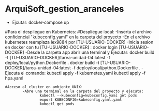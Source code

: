 # ArquiSoft_gestion_aranceles

-   Ejcutar: docker-compose up



#Para el despliegue en Kubernetes:
    #Despliegue local:
            -Inserta el archivo confidencial "kubeconfig.yaml" en la carpeta del proyecto
            -En el archivo kubernetes reemplaza lex9884 por [TU-USUARIO-DOCKER]
            -Inicia sesion en docker con tu [TU-USUARIO-DOCKER] : docker login [TU-USUARIO-DOCKER]
            -Desde la carpeta app abrir una terminal y Ejecutar: 
                docker build -t [TU-USUARIO-DOCKER]/tarea-unidad-04:latest -f deploy/local/python.Dockerfile .
                docker build -t [TU-USUARIO-DOCKER]/tarea-unidad-04:latest -f deploy/local/python.Dockerfile .
            -Ejecuta el comando:
                 kubectl apply -f kubernetes.yaml
                 kubectl apply -f hpa.yaml

    #Acceso al cluster en ambiente UNIX:
            -Abre una terminal en la carpeta del proyecto y ejecuta: 
                    kubectl --kubeconfig=kubeconfig.yaml get pods
                    export KUBECONFIG=kubeconfig.yaml.yaml
                    kubectl get pods
